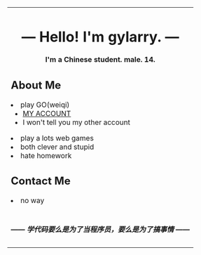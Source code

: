 <table align="center">
<tbody>
<tr>
    <td>
        <div align="center">
            <h1>—  Hello! I'm gylarry.  —</h1>
            <h4>I'm a Chinese student. male. 14. </h4>
        </div>
        <h2>About Me</h2>
        <li>play GO(weiqi)
            <ul>
                <li><a href="https://online-go.com/player/1158161/" target="_blank">MY ACCOUNT</a></li>
                <li>I won't tell you my other account</li>
            </ul>
        </li>
        <li>play a lots web games</li>
        <li>both clever and stupid</li>
        <li>hate homework</li>
        <h2>Contact Me</h2>
        <li>no way</li>
        <br>
        <div align="center">
            <h5>—— 学代码要么是为了当程序员，要么是为了搞事情 ——</h5>
        </div>
</td>
</tr>
</tbody>
</table>
